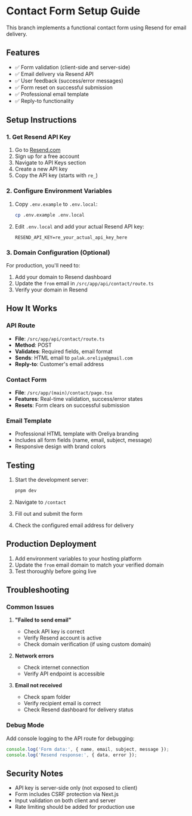 # Contact Form Setup Guide

This branch implements a functional contact form using Resend for email delivery.

## Features

- ✅ Form validation (client-side and server-side)
- ✅ Email delivery via Resend API
- ✅ User feedback (success/error messages)
- ✅ Form reset on successful submission
- ✅ Professional email template
- ✅ Reply-to functionality

## Setup Instructions

### 1. Get Resend API Key

1. Go to [Resend.com](https://resend.com)
2. Sign up for a free account
3. Navigate to API Keys section
4. Create a new API key
5. Copy the API key (starts with `re_`)

### 2. Configure Environment Variables

1. Copy `.env.example` to `.env.local`:
   ```bash
   cp .env.example .env.local
   ```

2. Edit `.env.local` and add your actual Resend API key:
   ```
   RESEND_API_KEY=re_your_actual_api_key_here
   ```

### 3. Domain Configuration (Optional)

For production, you'll need to:
1. Add your domain to Resend dashboard
2. Update the `from` email in `/src/app/api/contact/route.ts`
3. Verify your domain in Resend

## How It Works

### API Route
- **File**: `/src/app/api/contact/route.ts`
- **Method**: POST
- **Validates**: Required fields, email format
- **Sends**: HTML email to `palak.oreliya@gmail.com`
- **Reply-to**: Customer's email address

### Contact Form
- **File**: `/src/app/(main)/contact/page.tsx`
- **Features**: Real-time validation, success/error states
- **Resets**: Form clears on successful submission

### Email Template
- Professional HTML template with Oreliya branding
- Includes all form fields (name, email, subject, message)
- Responsive design with brand colors

## Testing

1. Start the development server:
   ```bash
   pnpm dev
   ```

2. Navigate to `/contact`
3. Fill out and submit the form
4. Check the configured email address for delivery

## Production Deployment

1. Add environment variables to your hosting platform
2. Update the `from` email domain to match your verified domain
3. Test thoroughly before going live

## Troubleshooting

### Common Issues

1. **"Failed to send email"**
   - Check API key is correct
   - Verify Resend account is active
   - Check domain verification (if using custom domain)

2. **Network errors**
   - Check internet connection
   - Verify API endpoint is accessible

3. **Email not received**
   - Check spam folder
   - Verify recipient email is correct
   - Check Resend dashboard for delivery status

### Debug Mode

Add console logging to the API route for debugging:
```typescript
console.log('Form data:', { name, email, subject, message });
console.log('Resend response:', { data, error });
```

## Security Notes

- API key is server-side only (not exposed to client)
- Form includes CSRF protection via Next.js
- Input validation on both client and server
- Rate limiting should be added for production use 